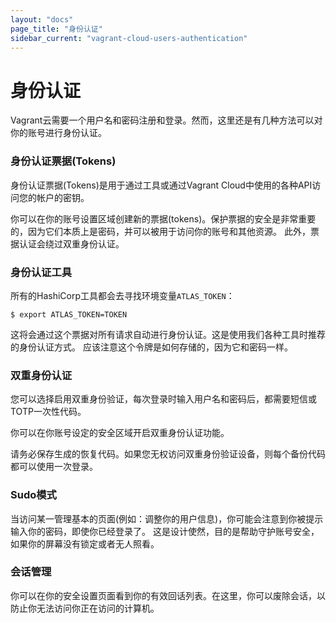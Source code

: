 ```yaml
---
layout: "docs"
page_title: "身份认证"
sidebar_current: "vagrant-cloud-users-authentication"
---
```


# 身份认证

Vagrant云需要一个用户名和密码注册和登录。然而，这里还是有几种方法可以对你的账号进行身份认证。

### 身份认证票据(Tokens)

身份认证票据(Tokens)是用于通过工具或通过Vagrant Cloud中使用的各种API访问您的帐户的密钥。

你可以在你的账号设置区域创建新的票据(tokens)。保护票据的安全是非常重要的，因为它们本质上是密码，并可以被用于访问你的账号和其他资源。
此外，票据认证会绕过双重身份认证。

### 身份认证工具

所有的HashiCorp工具都会去寻找环境变量`ATLAS_TOKEN`：

```shell
$ export ATLAS_TOKEN=TOKEN
```

这将会通过这个票据对所有请求自动进行身份认证。这是使用我们各种工具时推荐的身份认证方式。
应该注意这个令牌是如何存储的，因为它和密码一样。

### 双重身份认证

您可以选择启用双重身份验证，每次登录时输入用户名和密码后，都需要短信或TOTP一次性代码。

你可以在你账号设定的安全区域开启双重身份认证功能。

请务必保存生成的恢复代码。如果您无权访问双重身份验证设备，则每个备份代码都可以使用一次登录。

### Sudo模式

当访问某一管理基本的页面(例如：调整你的用户信息)，你可能会注意到你被提示输入你的密码，即使你已经登录了。
这是设计使然，目的是帮助守护账号安全，如果你的屏幕没有锁定或者无人照看。

### 会话管理

你可以在你的安全设置页面看到你的有效回话列表。在这里，你可以废除会话，以防止你无法访问你正在访问的计算机。
